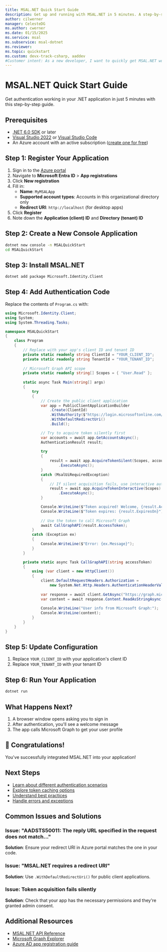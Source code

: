 ```yaml
---
title: MSAL.NET Quick Start Guide
description: Get up and running with MSAL.NET in 5 minutes. A step-by-step guide for new developers.
author: cilwerner
manager: CelesteDG
ms.author: cwerner
ms.date: 01/15/2025
ms.service: msal
ms.subservice: msal-dotnet
ms.reviewer:
ms.topic: quickstart
ms.custom: devx-track-csharp, aaddev
#Customer intent: As a new developer, I want to quickly get MSAL.NET working in my application with minimal setup.
---
```


# MSAL.NET Quick Start Guide

Get authentication working in your .NET application in just 5 minutes with this step-by-step guide.

## Prerequisites

- [.NET 6.0 SDK](https://dotnet.microsoft.com/download/dotnet/6.0) or later
- [Visual Studio 2022](https://visualstudio.microsoft.com/downloads/) or [Visual Studio Code](https://code.visualstudio.com/)
- An Azure account with an active subscription ([create one for free](https://azure.microsoft.com/free/))

## Step 1: Register Your Application

1. Sign in to the [Azure portal](https://portal.azure.com)
2. Navigate to **Microsoft Entra ID** > **App registrations**
3. Click **New registration**
4. Fill in:
   - **Name**: `MyMSALApp`
   - **Supported account types**: Accounts in this organizational directory only
   - **Redirect URI**: `http://localhost` (for desktop apps)
5. Click **Register**
6. Note down the **Application (client) ID** and **Directory (tenant) ID**

## Step 2: Create a New Console Application

```bash
dotnet new console -n MSALQuickStart
cd MSALQuickStart
```

## Step 3: Install MSAL.NET

```bash
dotnet add package Microsoft.Identity.Client
```

## Step 4: Add Authentication Code

Replace the contents of `Program.cs` with:

```csharp
using Microsoft.Identity.Client;
using System;
using System.Threading.Tasks;

namespace MSALQuickStart
{
    class Program
    {
        // Replace with your app's client ID and tenant ID
        private static readonly string ClientId = "YOUR_CLIENT_ID";
        private static readonly string TenantId = "YOUR_TENANT_ID";
        
        // Microsoft Graph API scope
        private static readonly string[] Scopes = { "User.Read" };
        
        static async Task Main(string[] args)
        {
            try
            {
                // Create the public client application
                var app = PublicClientApplicationBuilder
                    .Create(ClientId)
                    .WithAuthority($"https://login.microsoftonline.com/{TenantId}")
                    .WithDefaultRedirectUri()
                    .Build();

                // Try to acquire token silently first
                var accounts = await app.GetAccountsAsync();
                AuthenticationResult result;
                
                try
                {
                    result = await app.AcquireTokenSilent(Scopes, accounts.FirstOrDefault())
                        .ExecuteAsync();
                }
                catch (MsalUiRequiredException)
                {
                    // If silent acquisition fails, use interactive authentication
                    result = await app.AcquireTokenInteractive(Scopes)
                        .ExecuteAsync();
                }

                Console.WriteLine($"Token acquired! Welcome, {result.Account.Username}");
                Console.WriteLine($"Token expires: {result.ExpiresOn}");
                
                // Use the token to call Microsoft Graph
                await CallGraphAPI(result.AccessToken);
            }
            catch (Exception ex)
            {
                Console.WriteLine($"Error: {ex.Message}");
            }
        }

        private static async Task CallGraphAPI(string accessToken)
        {
            using (var client = new HttpClient())
            {
                client.DefaultRequestHeaders.Authorization = 
                    new System.Net.Http.Headers.AuthenticationHeaderValue("Bearer", accessToken);
                
                var response = await client.GetAsync("https://graph.microsoft.com/v1.0/me");
                var content = await response.Content.ReadAsStringAsync();
                
                Console.WriteLine("User info from Microsoft Graph:");
                Console.WriteLine(content);
            }
        }
    }
}
```

## Step 5: Update Configuration

1. Replace `YOUR_CLIENT_ID` with your application's client ID
2. Replace `YOUR_TENANT_ID` with your tenant ID

## Step 6: Run Your Application

```bash
dotnet run
```

## What Happens Next?

1. A browser window opens asking you to sign in
2. After authentication, you'll see a welcome message
3. The app calls Microsoft Graph to get your user profile

## 🎉 Congratulations!

You've successfully integrated MSAL.NET into your application! 

## Next Steps

- [Learn about different authentication scenarios](scenarios.md)
- [Explore token caching options](../acquiring-tokens/acquire-token-silently.md)
- [Understand best practices](best-practices.md)
- [Handle errors and exceptions](../advanced/exceptions/index.md)

## Common Issues and Solutions

### Issue: "AADSTS50011: The reply URL specified in the request does not match..."
**Solution**: Ensure your redirect URI in Azure portal matches the one in your code.

### Issue: "MSAL.NET requires a redirect URI"
**Solution**: Use `.WithDefaultRedirectUri()` for public client applications.

### Issue: Token acquisition fails silently
**Solution**: Check that your app has the necessary permissions and they're granted admin consent.

## Additional Resources

- [MSAL.NET API Reference](../../../dotnet/api/overview/index.md)
- [Microsoft Graph Explorer](https://developer.microsoft.com/graph/graph-explorer)
- [Azure AD app registration guide](/azure/active-directory/develop/quickstart-register-app)
